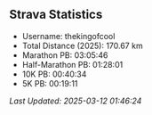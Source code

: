 


## Strava Statistics

- Username: thekingofcool
- Total Distance (2025): 170.67 km
- Marathon PB: 03:05:46
- Half-Marathon PB: 01:28:01
- 10K PB: 00:40:34
- 5K PB: 00:19:11

*Last Updated: 2025-03-12 01:46:24*
